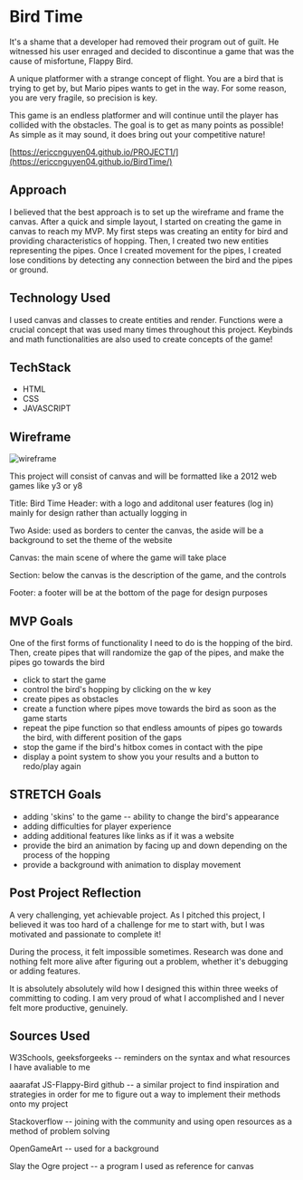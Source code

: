 # Bird Time

It's a shame that a developer had removed their program out of guilt. He witnessed his user enraged and decided to discontinue a game that was the cause of misfortune, Flappy Bird.

A unique platformer with a strange concept of flight. You are a bird that is trying to get by, but Mario pipes wants to get in the way. For some reason, you are very fragile, so precision is key.

This game is an endless platformer and will continue until the player has collided with the obstacles. The goal is to get as many points as possible! As simple as it may sound, it does bring out your competitive nature!

[https://ericcnguyen04.github.io/PROJECT1/](https://ericcnguyen04.github.io/BirdTime/)

## Approach
I believed that the best approach is to set up the wireframe and frame the canvas. After a quick and simple layout, I started on creating the game in canvas to reach my MVP. My first steps was creating an entity for bird and providing characteristics of hopping. Then, I created two new entities representing the pipes. Once I created movement for the pipes, I created lose conditions by detecting any connection between the bird and the pipes or ground.

## Technology Used
I used canvas and classes to create entities and render. Functions were a crucial concept that was used many times throughout this project. Keybinds and math functionalities are also used to create concepts of the game!

## TechStack
- HTML
- CSS
- JAVASCRIPT

## Wireframe
![wireframe](https://user-images.githubusercontent.com/117212735/205158536-28fd13e8-c562-454a-a708-51919f9fd012.png)


This project will consist of canvas
and will be formatted like a 2012 web games like y3 or y8

Title: Bird Time
Header: with a logo and additonal user features (log in) mainly for design rather than actually logging in

Two Aside: used as borders to center the canvas, the aside will be a background to set the theme of the website

Canvas: the main scene of where the game will take place

Section: below the canvas is the description of the game, and the controls

Footer: a footer will be at the bottom of the page for design purposes


## MVP Goals
One of the first forms of functionality I need to do is the hopping of the bird.
Then, create pipes that will randomize the gap of the pipes, and make the pipes go towards the bird
- click to start the game
- control the bird's hopping by clicking on the w key
- create pipes as obstacles
- create a function where pipes move towards the bird as soon as the game starts
- repeat the pipe function so that endless amounts of pipes go towards the bird, with different position of the gaps
- stop the game if the bird's hitbox comes in contact with the pipe
- display a point system to show you your results and a button to redo/play again

## STRETCH Goals
- adding 'skins' to the game -- ability to change the bird's appearance
- adding difficulties for player experience
- adding additional features like links as if it was a website
- provide the bird an animation by facing up and down depending on the process of the hopping
- provide a background with animation to display movement

## Post Project Reflection
A very challenging, yet achievable project. As I pitched this project, I believed it was too hard of a challenge for me to start with, but I was motivated and passionate to complete it!

During the process, it felt impossible sometimes. Research was done and nothing felt more alive after figuring out a problem, whether it's debugging or adding features.

It is absolutely absolutely wild how I designed this within three weeks of committing to coding. I am very proud of what I accomplished and I never felt more productive, genuinely.

## Sources Used
W3Schools, geeksforgeeks -- reminders on the syntax and what resources I have avaliable to me

aaarafat JS-Flappy-Bird github -- a similar project to find inspiration and strategies in order for me to figure out a way to implement their methods onto my project

Stackoverflow -- joining with the community and using open resources as a method of problem solving

OpenGameArt -- used for a background

Slay the Ogre project -- a program I used as reference for canvas
